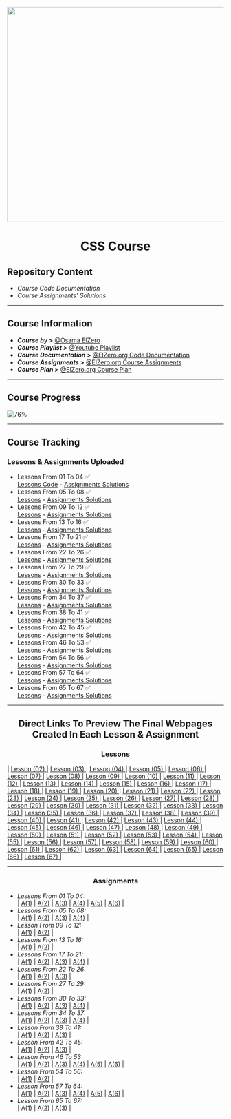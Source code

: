 <p align="center">
<img src="https://dailysmarty-production.s3.amazonaws.com/uploads/post/img/523/css-pseudo-after-before.jpg" height="500px" width ="900px">
</p>

# <p align="center">CSS Course</p>
## Repository Content
- *Course Code Documentation*
- *Course Assignments' Solutions*
***
## Course Information
- ***Course by >*** [@Osama ElZero](https://www.facebook.com/OsElzero)
- ***Course Playlist >*** [@Youtube Playlist](https://www.youtube.com/playlist?list=PLDoPjvoNmBAzjsz06gkzlSrlev53MGIKe)
- ***Course Documentation >*** [@ElZero.org Code Documentation](https://elzero.org/category/courses/css-course/)
- ***Course Assignments >*** [@ElZero.org Course Assignments](https://elzero.org/category/assignments/css-assignments/)
- ***Course Plan >*** [@ElZero.org Course Plan](https://elzero.org/study/css-2021-study-plan/)
***
## Course Progress 
![76%](https://progress-bar.dev/76?title=Progress)
***
## Course Tracking
### Lessons & Assignments Uploaded
<!-- 
Lessons From XX To YY ✅ <br>
[Lessons]() - [Assignments Solutions]() 
-->
- Lessons From 01 To 04 ✅ <br>
[Lessons Code](https://github.com/GeorgeBeshay/CSS/tree/main/%5B0%5D%20Learn%20CSS%20in%20Arabic%202021/Lessons/L_01_04) - [Assignments Solutions](https://github.com/GeorgeBeshay/CSS/tree/main/%5B0%5D%20Learn%20CSS%20in%20Arabic%202021/Assignments/L_01_04)
- Lessons From 05 To 08 ✅ <br>
[Lessons](https://github.com/GeorgeBeshay/CSS/tree/main/%5B0%5D%20Learn%20CSS%20in%20Arabic%202021/Lessons/L_05_08) - [Assignments Solutions](https://github.com/GeorgeBeshay/CSS/tree/main/%5B0%5D%20Learn%20CSS%20in%20Arabic%202021/Assignments/L_05_08)
- Lessons From 09 To 12 ✅ <br>
[Lessons](https://github.com/GeorgeBeshay/CSS/tree/main/%5B0%5D%20Learn%20CSS%20in%20Arabic%202021/Lessons/L_09_12) - [Assignments Solutions](https://github.com/GeorgeBeshay/CSS/tree/main/%5B0%5D%20Learn%20CSS%20in%20Arabic%202021/Assignments/L_09_12) 
- Lessons From 13 To 16 ✅ <br>
[Lessons](https://github.com/GeorgeBeshay/CSS/tree/main/%5B0%5D%20Learn%20CSS%20in%20Arabic%202021/Lessons/L_13_16) - [Assignments Solutions](https://github.com/GeorgeBeshay/CSS/tree/main/%5B0%5D%20Learn%20CSS%20in%20Arabic%202021/Assignments/L_13_16)
- Lessons From 17 To 21 ✅ <br>
[Lessons](https://github.com/GeorgeBeshay/CSS/tree/main/%5B0%5D%20Learn%20CSS%20in%20Arabic%202021/Lessons/L_17_21) - [Assignments Solutions](https://github.com/GeorgeBeshay/CSS/tree/main/%5B0%5D%20Learn%20CSS%20in%20Arabic%202021/Assignments/L_17_21)
- Lessons From 22 To 26 ✅ <br>
[Lessons](https://github.com/GeorgeBeshay/CSS/tree/main/%5B0%5D%20Learn%20CSS%20in%20Arabic%202021/Lessons/L_22_26) - [Assignments Solutions](https://github.com/GeorgeBeshay/CSS/tree/main/%5B0%5D%20Learn%20CSS%20in%20Arabic%202021/Assignments/L_22_26)
- Lessons From 27 To 29 ✅ <br>
[Lessons](https://github.com/GeorgeBeshay/CSS/tree/main/%5B0%5D%20Learn%20CSS%20in%20Arabic%202021/Lessons/L_27_29) - [Assignments Solutions](https://github.com/GeorgeBeshay/CSS/tree/main/%5B0%5D%20Learn%20CSS%20in%20Arabic%202021/Assignments/L_27_29)
- Lessons From 30 To 33 ✅ <br>
[Lessons](https://github.com/GeorgeBeshay/CSS/tree/main/%5B0%5D%20Learn%20CSS%20in%20Arabic%202021/Lessons/L_30_33) - [Assignments Solutions](https://github.com/GeorgeBeshay/CSS/tree/main/%5B0%5D%20Learn%20CSS%20in%20Arabic%202021/Assignments/L_30_33)
- Lessons From 34 To 37 ✅ <br>
[Lessons](https://github.com/GeorgeBeshay/CSS/tree/main/%5B0%5D%20Learn%20CSS%20in%20Arabic%202021/Lessons/L_34_37) - [Assignments Solutions](https://github.com/GeorgeBeshay/CSS/tree/main/%5B0%5D%20Learn%20CSS%20in%20Arabic%202021/Assignments/L_34_37)
- Lessons From 38 To 41 ✅ <br>
[Lessons](https://github.com/GeorgeBeshay/CSS/tree/main/%5B0%5D%20Learn%20CSS%20in%20Arabic%202021/Lessons/L_38_41) - [Assignments Solutions](https://github.com/GeorgeBeshay/CSS/tree/main/%5B0%5D%20Learn%20CSS%20in%20Arabic%202021/Assignments/L_38_41)
- Lessons From 42 To 45 ✅ <br>
[Lessons](https://github.com/GeorgeBeshay/CSS/tree/main/%5B0%5D%20Learn%20CSS%20in%20Arabic%202021/Lessons/L_42_45) - [Assignments Solutions](https://github.com/GeorgeBeshay/CSS/tree/main/%5B0%5D%20Learn%20CSS%20in%20Arabic%202021/Assignments/L_42_45)
- Lessons From 46 To 53 ✅ <br>
[Lessons](https://github.com/GeorgeBeshay/CSS/tree/main/%5B0%5D%20Learn%20CSS%20in%20Arabic%202021/Lessons/L_46_53) - [Assignments Solutions](https://github.com/GeorgeBeshay/CSS/tree/main/%5B0%5D%20Learn%20CSS%20in%20Arabic%202021/Assignments/L_46_53)
- Lessons From 54 To 56 ✅ <br>
[Lessons](https://github.com/GeorgeBeshay/CSS/tree/main/%5B0%5D%20Learn%20CSS%20in%20Arabic%202021/Lessons/L_54_56) - [Assignments Solutions](https://github.com/GeorgeBeshay/CSS/tree/main/%5B0%5D%20Learn%20CSS%20in%20Arabic%202021/Assignments/L_54_56)
- Lessons From 57 To 64 ✅ <br>
[Lessons](https://github.com/GeorgeBeshay/CSS/tree/main/%5B0%5D%20Learn%20CSS%20in%20Arabic%202021/Lessons/L_57_64) - [Assignments Solutions](https://github.com/GeorgeBeshay/CSS/tree/main/%5B0%5D%20Learn%20CSS%20in%20Arabic%202021/Assignments/L_57_64)
- Lessons From 65 To 67 ✅ <br>
[Lessons](https://github.com/GeorgeBeshay/CSS/tree/main/%5B0%5D%20Learn%20CSS%20in%20Arabic%202021/Lessons/L_65_67) - [Assignments Solutions](https://github.com/GeorgeBeshay/CSS/tree/main/%5B0%5D%20Learn%20CSS%20in%20Arabic%202021/Assignments/L_65_67)
*** 
## <p align="center"> Direct Links To Preview The Final Webpages Created In Each Lesson & Assignment </p>
### <p align="center"> Lessons </p>
| [Lesson (02) ](https://georgebeshay.github.io/CSS/[0]%20Learn%20CSS%20in%20Arabic%202021/Lessons/L_01_04/L_02/index.html) |
[Lesson (03) ](https://georgebeshay.github.io/CSS/[0]%20Learn%20CSS%20in%20Arabic%202021/Lessons/L_01_04/L_03/index.html) |
[Lesson (04) ](https://georgebeshay.github.io/CSS/[0]%20Learn%20CSS%20in%20Arabic%202021/Lessons/L_01_04/L_04/index.html) |
[Lesson (05) ](https://georgebeshay.github.io/CSS/[0]%20Learn%20CSS%20in%20Arabic%202021/Lessons/L_05_08/L_05/index.html) |
[Lesson (06) ](https://georgebeshay.github.io/CSS/[0]%20Learn%20CSS%20in%20Arabic%202021/Lessons/L_05_08/L_06/index.html) |
[Lesson (07) ](https://georgebeshay.github.io/CSS/[0]%20Learn%20CSS%20in%20Arabic%202021/Lessons/L_05_08/L_07/index.html) |
[Lesson (08) ](https://georgebeshay.github.io/CSS/[0]%20Learn%20CSS%20in%20Arabic%202021/Lessons/L_05_08/L_08/index.html) |
[Lesson (09) ](https://georgebeshay.github.io/CSS/[0]%20Learn%20CSS%20in%20Arabic%202021/Lessons/L_09_12/L_09/index.html) |
[Lesson (10) ](https://georgebeshay.github.io/CSS/[0]%20Learn%20CSS%20in%20Arabic%202021/Lessons/L_09_12/L_10/index.html) |
[Lesson (11) ](https://georgebeshay.github.io/CSS/[0]%20Learn%20CSS%20in%20Arabic%202021/Lessons/L_09_12/L_11/index.html) |
[Lesson (12) ](https://georgebeshay.github.io/CSS/[0]%20Learn%20CSS%20in%20Arabic%202021/Lessons/L_09_12/L_12/index.html) |
[Lesson (13) ](https://georgebeshay.github.io/CSS/[0]%20Learn%20CSS%20in%20Arabic%202021/Lessons/L_13_16/L_13/index.html) |
[Lesson (14) ](https://georgebeshay.github.io/CSS/[0]%20Learn%20CSS%20in%20Arabic%202021/Lessons/L_13_16/L_14/index.html) |
[Lesson (15) ](https://georgebeshay.github.io/CSS/[0]%20Learn%20CSS%20in%20Arabic%202021/Lessons/L_13_16/L_15/index.html) |
[Lesson (16) ](https://georgebeshay.github.io/CSS/[0]%20Learn%20CSS%20in%20Arabic%202021/Lessons/L_13_16/L_16/index.html) |
[Lesson (17) ](https://georgebeshay.github.io/CSS/[0]%20Learn%20CSS%20in%20Arabic%202021/Lessons/L_17_21/L_17/index.html) |
[Lesson (18) ](https://georgebeshay.github.io/CSS/[0]%20Learn%20CSS%20in%20Arabic%202021/Lessons/L_17_21/L_18/index.html) |
[Lesson (19) ](https://georgebeshay.github.io/CSS/[0]%20Learn%20CSS%20in%20Arabic%202021/Lessons/L_17_21/L_19/index.html) |
[Lesson (20) ](https://georgebeshay.github.io/CSS/[0]%20Learn%20CSS%20in%20Arabic%202021/Lessons/L_17_21/L_20/index.html) |
[Lesson (21) ](https://georgebeshay.github.io/CSS/[0]%20Learn%20CSS%20in%20Arabic%202021/Lessons/L_17_21/L_21/index.html) |
[Lesson (22) ](https://georgebeshay.github.io/CSS/[0]%20Learn%20CSS%20in%20Arabic%202021/Lessons/L_22_26/L_22/index.html) |
[Lesson (23) ](https://georgebeshay.github.io/CSS/[0]%20Learn%20CSS%20in%20Arabic%202021/Lessons/L_22_26/L_23/index.html) |
[Lesson (24) ](https://georgebeshay.github.io/CSS/[0]%20Learn%20CSS%20in%20Arabic%202021/Lessons/L_22_26/L_24/index.html) |
[Lesson (25) ](https://georgebeshay.github.io/CSS/[0]%20Learn%20CSS%20in%20Arabic%202021/Lessons/L_22_26/L_25/index.html) |
[Lesson (26) ](https://georgebeshay.github.io/CSS/[0]%20Learn%20CSS%20in%20Arabic%202021/Lessons/L_22_26/L_26/index.html) |
[Lesson (27) ](https://georgebeshay.github.io/CSS/[0]%20Learn%20CSS%20in%20Arabic%202021/Lessons/L_27_29/L_27/index.html) |
[Lesson (28) ](https://georgebeshay.github.io/CSS/[0]%20Learn%20CSS%20in%20Arabic%202021/Lessons/L_27_29/L_28/index.html) |
[Lesson (29) ](https://georgebeshay.github.io/CSS/[0]%20Learn%20CSS%20in%20Arabic%202021/Lessons/L_27_29/L_29/index.html) |
[Lesson (30) ](https://georgebeshay.github.io/CSS/[0]%20Learn%20CSS%20in%20Arabic%202021/Lessons/L_30_33/L_30/index.html) |
[Lesson (31) ](https://georgebeshay.github.io/CSS/[0]%20Learn%20CSS%20in%20Arabic%202021/Lessons/L_30_33/L_31/index.html) |
[Lesson (32) ](https://georgebeshay.github.io/CSS/[0]%20Learn%20CSS%20in%20Arabic%202021/Lessons/L_30_33/L_32/index.html) |
[Lesson (33) ](https://georgebeshay.github.io/CSS/[0]%20Learn%20CSS%20in%20Arabic%202021/Lessons/L_30_33/L_33/index.html) |
[Lesson (34) ](https://georgebeshay.github.io/CSS/[0]%20Learn%20CSS%20in%20Arabic%202021/Lessons/L_34_37/L_34/index.html) |
[Lesson (35) ](https://georgebeshay.github.io/CSS/[0]%20Learn%20CSS%20in%20Arabic%202021/Lessons/L_34_37/L_35/index.html) |
[Lesson (36) ](https://georgebeshay.github.io/CSS/[0]%20Learn%20CSS%20in%20Arabic%202021/Lessons/L_34_37/L_36/index.html) |
[Lesson (37) ](https://georgebeshay.github.io/CSS/[0]%20Learn%20CSS%20in%20Arabic%202021/Lessons/L_34_37/L_37/index.html) |
[Lesson (38) ](https://georgebeshay.github.io/CSS/[0]%20Learn%20CSS%20in%20Arabic%202021/Lessons/L_38_41/L_38/index.html) |
[Lesson (39) ](https://georgebeshay.github.io/CSS/[0]%20Learn%20CSS%20in%20Arabic%202021/Lessons/L_38_41/L_39/index.html) |
[Lesson (40) ](https://georgebeshay.github.io/CSS/[0]%20Learn%20CSS%20in%20Arabic%202021/Lessons/L_38_41/L_40/index.html) |
[Lesson (41) ](https://georgebeshay.github.io/CSS/[0]%20Learn%20CSS%20in%20Arabic%202021/Lessons/L_38_41/L_41/index.html) |
[Lesson (42) ](https://georgebeshay.github.io/CSS/[0]%20Learn%20CSS%20in%20Arabic%202021/Lessons/L_42_45/L_42/index.html) |
[Lesson (43) ](https://georgebeshay.github.io/CSS/[0]%20Learn%20CSS%20in%20Arabic%202021/Lessons/L_42_45/L_43/index.html) |
[Lesson (44) ](https://georgebeshay.github.io/CSS/[0]%20Learn%20CSS%20in%20Arabic%202021/Lessons/L_42_45/L_44/index.html) |
[Lesson (45) ](https://georgebeshay.github.io/CSS/[0]%20Learn%20CSS%20in%20Arabic%202021/Lessons/L_42_45/L_45/index.html) |
[Lesson (46) ](https://georgebeshay.github.io/CSS/[0]%20Learn%20CSS%20in%20Arabic%202021/Lessons/L_46_53/L_46/index.html) |
[Lesson (47) ](https://georgebeshay.github.io/CSS/[0]%20Learn%20CSS%20in%20Arabic%202021/Lessons/L_46_53/L_47/index.html) |
[Lesson (48) ](https://georgebeshay.github.io/CSS/[0]%20Learn%20CSS%20in%20Arabic%202021/Lessons/L_46_53/L_48/index.html) |
[Lesson (49) ](https://georgebeshay.github.io/CSS/[0]%20Learn%20CSS%20in%20Arabic%202021/Lessons/L_46_53/L_49/index.html) |
[Lesson (50) ](https://georgebeshay.github.io/CSS/[0]%20Learn%20CSS%20in%20Arabic%202021/Lessons/L_46_53/L_50/index.html) |
[Lesson (51) ](https://georgebeshay.github.io/CSS/[0]%20Learn%20CSS%20in%20Arabic%202021/Lessons/L_46_53/L_51/index.html) |
[Lesson (52) ](https://georgebeshay.github.io/CSS/[0]%20Learn%20CSS%20in%20Arabic%202021/Lessons/L_46_53/L_52/index.html) |
[Lesson (53) ](https://georgebeshay.github.io/CSS/[0]%20Learn%20CSS%20in%20Arabic%202021/Lessons/L_46_53/L_53/index.html) |
[Lesson (54) ](https://georgebeshay.github.io/CSS/[0]%20Learn%20CSS%20in%20Arabic%202021/Lessons/L_54_56/L_54/index.html) |
[Lesson (55) ](https://georgebeshay.github.io/CSS/[0]%20Learn%20CSS%20in%20Arabic%202021/Lessons/L_54_56/L_55/index.html) |
[Lesson (56) ](https://georgebeshay.github.io/CSS/[0]%20Learn%20CSS%20in%20Arabic%202021/Lessons/L_54_56/L_56/index.html) |
[Lesson (57) ](https://georgebeshay.github.io/CSS/[0]%20Learn%20CSS%20in%20Arabic%202021/Lessons/L_57_64/L_57/index.html) |
[Lesson (58) ](https://georgebeshay.github.io/CSS/[0]%20Learn%20CSS%20in%20Arabic%202021/Lessons/L_57_64/L_58/index.html) |
[Lesson (59) ](https://georgebeshay.github.io/CSS/[0]%20Learn%20CSS%20in%20Arabic%202021/Lessons/L_57_64/L_59/index.html) |
[Lesson (60) ](https://georgebeshay.github.io/CSS/[0]%20Learn%20CSS%20in%20Arabic%202021/Lessons/L_57_64/L_60/index.html) |
[Lesson (61) ](https://georgebeshay.github.io/CSS/[0]%20Learn%20CSS%20in%20Arabic%202021/Lessons/L_57_64/L_61/index.html) |
[Lesson (62) ](https://georgebeshay.github.io/CSS/[0]%20Learn%20CSS%20in%20Arabic%202021/Lessons/L_57_64/L_62/index.html) |
[Lesson (63) ](https://georgebeshay.github.io/CSS/[0]%20Learn%20CSS%20in%20Arabic%202021/Lessons/L_57_64/L_63/index.html) |
[Lesson (64) ](https://georgebeshay.github.io/CSS/[0]%20Learn%20CSS%20in%20Arabic%202021/Lessons/L_57_64/L_64/index.html) |
[Lesson (65) ](https://georgebeshay.github.io/CSS/[0]%20Learn%20CSS%20in%20Arabic%202021/Lessons/L_65_67/L_65/index.html) |
[Lesson (66) ](https://georgebeshay.github.io/CSS/[0]%20Learn%20CSS%20in%20Arabic%202021/Lessons/L_65_67/L_66/index.html) |
[Lesson (67) ](https://georgebeshay.github.io/CSS/[0]%20Learn%20CSS%20in%20Arabic%202021/Lessons/L_65_67/L_67/index.html) |
<!-- [Lesson (68) ](https://georgebeshay.github.io/CSS/[0]%20Learn%20CSS%20in%20Arabic%202021/Lessons/L_68_73/L_68/index.html) |-->
<!-- [Lesson (69) ](https://georgebeshay.github.io/CSS/[0]%20Learn%20CSS%20in%20Arabic%202021/Lessons/L_68_73/L_69/index.html) |-->
<!-- [Lesson (70) ](https://georgebeshay.github.io/CSS/[0]%20Learn%20CSS%20in%20Arabic%202021/Lessons/L_68_73/L_70/index.html) |-->
<!-- [Lesson (71) ](https://georgebeshay.github.io/CSS/[0]%20Learn%20CSS%20in%20Arabic%202021/Lessons/L_68_73/L_71/index.html) |-->
<!-- [Lesson (72) ](https://georgebeshay.github.io/CSS/[0]%20Learn%20CSS%20in%20Arabic%202021/Lessons/L_68_73/L_72/index.html) |-->
<!-- [Lesson (73) ](https://georgebeshay.github.io/CSS/[0]%20Learn%20CSS%20in%20Arabic%202021/Lessons/L_68_73/L_73/index.html) |-->
<!-- [Lesson (74) ](https://georgebeshay.github.io/CSS/[0]%20Learn%20CSS%20in%20Arabic%202021/Lessons/L_74_77/L_74/index.html) |-->
<!-- [Lesson (75) ](https://georgebeshay.github.io/CSS/[0]%20Learn%20CSS%20in%20Arabic%202021/Lessons/L_74_77/L_75/index.html) |-->
<!-- [Lesson (76) ](https://georgebeshay.github.io/CSS/[0]%20Learn%20CSS%20in%20Arabic%202021/Lessons/L_74_77/L_76/index.html) |-->
<!-- [Lesson (77) ](https://georgebeshay.github.io/CSS/[0]%20Learn%20CSS%20in%20Arabic%202021/Lessons/L_74_77/L_77/index.html) |-->
<!-- [Lesson (78) ](https://georgebeshay.github.io/CSS/[0]%20Learn%20CSS%20in%20Arabic%202021/Lessons/L_78_82/L_78/index.html) |-->
<!-- [Lesson (79) ](https://georgebeshay.github.io/CSS/[0]%20Learn%20CSS%20in%20Arabic%202021/Lessons/L_78_82/L_79/index.html) |-->
<!-- [Lesson (80) ](https://georgebeshay.github.io/CSS/[0]%20Learn%20CSS%20in%20Arabic%202021/Lessons/L_78_82/L_80/index.html) |-->
<!-- [Lesson (81) ](https://georgebeshay.github.io/CSS/[0]%20Learn%20CSS%20in%20Arabic%202021/Lessons/L_78_82/L_81/index.html) |-->
<!-- [Lesson (82) ](https://georgebeshay.github.io/CSS/[0]%20Learn%20CSS%20in%20Arabic%202021/Lessons/L_78_82/L_82/index.html) |-->
<!-- [Lesson (83) ](https://georgebeshay.github.io/CSS/[0]%20Learn%20CSS%20in%20Arabic%202021/Lessons/L_83_85/L_83/index.html) |-->
<!-- [Lesson (84) ](https://georgebeshay.github.io/CSS/[0]%20Learn%20CSS%20in%20Arabic%202021/Lessons/L_83_85/L_84/index.html) |-->
<!-- [Lesson (85) ](https://georgebeshay.github.io/CSS/[0]%20Learn%20CSS%20in%20Arabic%202021/Lessons/L_83_85/L_85/index.html) |-->
<!-- [Lesson (86) ](https://georgebeshay.github.io/CSS/[0]%20Learn%20CSS%20in%20Arabic%202021/Lessons/L_86_88/L_86/index.html) |-->
<!-- [Lesson (87) ](https://georgebeshay.github.io/CSS/[0]%20Learn%20CSS%20in%20Arabic%202021/Lessons/L_86_88/L_87/index.html) |-->
<!-- [Lesson (88) ](https://georgebeshay.github.io/CSS/[0]%20Learn%20CSS%20in%20Arabic%202021/Lessons/L_86_88/L_88/index.html) |-->

***
### <p align="center"> Assignments </p>
- *Lessons From 01 To 04:* <br>|  [A(1)](https://georgebeshay.github.io/CSS/[0]%20Learn%20CSS%20in%20Arabic%202021/Assignments/L_01_04/A1/index.html) | [A(2)](https://georgebeshay.github.io/CSS/[0]%20Learn%20CSS%20in%20Arabic%202021/Assignments/L_01_04/A2/index.html) | [A(3)](https://georgebeshay.github.io/CSS/[0]%20Learn%20CSS%20in%20Arabic%202021/Assignments/L_01_04/A3/index.html) | [A(4)](https://georgebeshay.github.io/CSS/[0]%20Learn%20CSS%20in%20Arabic%202021/Assignments/L_01_04/A4/index.html) | [A(5)](https://georgebeshay.github.io/CSS/[0]%20Learn%20CSS%20in%20Arabic%202021/Assignments/L_01_04/A5/index.html) | [A(6)](https://georgebeshay.github.io/CSS/[0]%20Learn%20CSS%20in%20Arabic%202021/Assignments/L_01_04/A6/index.html) |<br>
- *Lessons From 05 To 08:* <br>|  [A(1)](https://georgebeshay.github.io/CSS/[0]%20Learn%20CSS%20in%20Arabic%202021/Assignments/L_05_08/A1/index.html) | [A(2)](https://georgebeshay.github.io/CSS/[0]%20Learn%20CSS%20in%20Arabic%202021/Assignments/L_05_08/A2/index.html) | [A(3)](https://georgebeshay.github.io/CSS/[0]%20Learn%20CSS%20in%20Arabic%202021/Assignments/L_05_08/A3/index.html) | [A(4)](https://georgebeshay.github.io/CSS/[0]%20Learn%20CSS%20in%20Arabic%202021/Assignments/L_05_08/A4/index.html) |<br>
- *Lesson From 09 To 12:* <br>|  [A(1)](https://georgebeshay.github.io/CSS/[0]%20Learn%20CSS%20in%20Arabic%202021/Assignments/L_09_12/A1/index.html) | [A(2)](https://georgebeshay.github.io/CSS/[0]%20Learn%20CSS%20in%20Arabic%202021/Assignments/L_09_12/A2/index.html) |<br>
- *Lessons From 13 To 16:* <br>|  [A(1)](https://georgebeshay.github.io/CSS/[0]%20Learn%20CSS%20in%20Arabic%202021/Assignments/L_13_16/A1/index.html) | [A(2)](https://georgebeshay.github.io/CSS/[0]%20Learn%20CSS%20in%20Arabic%202021/Assignments/L_13_16/A2/index.html) |<br>
- *Lessons From 17 To 21:* <br>|  [A(1)](https://georgebeshay.github.io/CSS/[0]%20Learn%20CSS%20in%20Arabic%202021/Assignments/L_17_21/A1/index.html) | [A(2)](https://georgebeshay.github.io/CSS/[0]%20Learn%20CSS%20in%20Arabic%202021/Assignments/L_17_21/A2/index.html) | [A(3)](https://georgebeshay.github.io/CSS/[0]%20Learn%20CSS%20in%20Arabic%202021/Assignments/L_17_21/A3/index.html) | [A(4)](https://georgebeshay.github.io/CSS/[0]%20Learn%20CSS%20in%20Arabic%202021/Assignments/L_17_21/A4/index.html) |<br>
- *Lessons From 22 To 26:* <br>|  [A(1)](https://georgebeshay.github.io/CSS/[0]%20Learn%20CSS%20in%20Arabic%202021/Assignments/L_22_26/A1/index.html) | [A(2)](https://georgebeshay.github.io/CSS/[0]%20Learn%20CSS%20in%20Arabic%202021/Assignments/L_22_26/A2/index.html) | [A(3)](https://georgebeshay.github.io/CSS/[0]%20Learn%20CSS%20in%20Arabic%202021/Assignments/L_22_26/A3/index.html) |<br>
- *Lessons From 27 To 29:* <br>|  [A(1)](https://georgebeshay.github.io/CSS/[0]%20Learn%20CSS%20in%20Arabic%202021/Assignments/L_27_29/A1/index.html) | [A(2)](https://georgebeshay.github.io/CSS/[0]%20Learn%20CSS%20in%20Arabic%202021/Assignments/L_27_29/A2/index.html) |<br>
- *Lessons From 30 To 33:* <br>|  [A(1)](https://georgebeshay.github.io/CSS/[0]%20Learn%20CSS%20in%20Arabic%202021/Assignments/L_30_33/A1/index.html) | [A(2)](https://georgebeshay.github.io/CSS/[0]%20Learn%20CSS%20in%20Arabic%202021/Assignments/L_30_33/A2/index.html) | [A(3)](https://georgebeshay.github.io/CSS/[0]%20Learn%20CSS%20in%20Arabic%202021/Assignments/L_30_33/A3/index.html) | [A(4)](https://georgebeshay.github.io/CSS/[0]%20Learn%20CSS%20in%20Arabic%202021/Assignments/L_30_33/A4/index.html) |<br>
- *Lessons From 34 To 37:* <br>|  [A(1)](https://georgebeshay.github.io/CSS/[0]%20Learn%20CSS%20in%20Arabic%202021/Assignments/L_34_37/A1/index.html) | [A(2)](https://georgebeshay.github.io/CSS/[0]%20Learn%20CSS%20in%20Arabic%202021/Assignments/L_34_37/A2/index.html) | [A(3)](https://georgebeshay.github.io/CSS/[0]%20Learn%20CSS%20in%20Arabic%202021/Assignments/L_34_37/A3/index.html) | [A(4)](https://georgebeshay.github.io/CSS/[0]%20Learn%20CSS%20in%20Arabic%202021/Assignments/L_34_37/A4/index.html) |<br>
- *Lesson From 38 To 41:* <br>|  [A(1)](https://georgebeshay.github.io/CSS/[0]%20Learn%20CSS%20in%20Arabic%202021/Assignments/L_38_41/A1/index.html) | [A(2)](https://georgebeshay.github.io/CSS/[0]%20Learn%20CSS%20in%20Arabic%202021/Assignments/L_38_41/A2/index.html) | [A(3)](https://georgebeshay.github.io/CSS/[0]%20Learn%20CSS%20in%20Arabic%202021/Assignments/L_38_41/A3/index.html) |<br>
- *Lesson From 42 To 45:* <br>|  [A(1)](https://georgebeshay.github.io/CSS/[0]%20Learn%20CSS%20in%20Arabic%202021/Assignments/L_42_45/A1/index.html) | [A(2)](https://georgebeshay.github.io/CSS/[0]%20Learn%20CSS%20in%20Arabic%202021/Assignments/L_42_45/A2/index.html) | [A(3)](https://georgebeshay.github.io/CSS/[0]%20Learn%20CSS%20in%20Arabic%202021/Assignments/L_42_45/A3/index.html) |<br>
- *Lesson From 46 To 53:* <br>|  [A(1)](https://georgebeshay.github.io/CSS/[0]%20Learn%20CSS%20in%20Arabic%202021/Assignments/L_46_53/A1/index.html) | [A(2)](https://georgebeshay.github.io/CSS/[0]%20Learn%20CSS%20in%20Arabic%202021/Assignments/L_46_53/A2/index.html) | [A(3)](https://georgebeshay.github.io/CSS/[0]%20Learn%20CSS%20in%20Arabic%202021/Assignments/L_46_53/A3/index.html) | [A(4)](https://georgebeshay.github.io/CSS/[0]%20Learn%20CSS%20in%20Arabic%202021/Assignments/L_46_53/A4/index.html) | [A(5)](https://georgebeshay.github.io/CSS/[0]%20Learn%20CSS%20in%20Arabic%202021/Assignments/L_46_53/A5/index.html) | [A(6)](https://georgebeshay.github.io/CSS/[0]%20Learn%20CSS%20in%20Arabic%202021/Assignments/L_46_53/A6/index.html) |<br>
- *Lesson From 54 To 56:* <br>|  [A(1)](https://georgebeshay.github.io/CSS/[0]%20Learn%20CSS%20in%20Arabic%202021/Assignments/L_54_56/A1/index.html) | [A(2)](https://georgebeshay.github.io/CSS/[0]%20Learn%20CSS%20in%20Arabic%202021/Assignments/L_54_56/A2/index.html) |<br>
- *Lesson From 57 To 64:* <br>|  [A(1)](https://georgebeshay.github.io/CSS/[0]%20Learn%20CSS%20in%20Arabic%202021/Assignments/L_57_64/A1/index.html) | [A(2)](https://georgebeshay.github.io/CSS/[0]%20Learn%20CSS%20in%20Arabic%202021/Assignments/L_57_64/A2/index.html) | [A(3)](https://georgebeshay.github.io/CSS/[0]%20Learn%20CSS%20in%20Arabic%202021/Assignments/L_57_64/A3/index.html) | [A(4)](https://georgebeshay.github.io/CSS/[0]%20Learn%20CSS%20in%20Arabic%202021/Assignments/L_57_64/A4/index.html) | [A(5)](https://georgebeshay.github.io/CSS/[0]%20Learn%20CSS%20in%20Arabic%202021/Assignments/L_57_64/A5/index.html) | [A(6)](https://georgebeshay.github.io/CSS/[0]%20Learn%20CSS%20in%20Arabic%202021/Assignments/L_57_64/A6/index.html) |<br> 
- *Lesson From 65 To 67:* <br>|  [A(1)](https://georgebeshay.github.io/CSS/[0]%20Learn%20CSS%20in%20Arabic%202021/Assignments/L_65_67/A1/index.html) | [A(2)](https://georgebeshay.github.io/CSS/[0]%20Learn%20CSS%20in%20Arabic%202021/Assignments/L_65_67/A2/index.html) | [A(3)](https://georgebeshay.github.io/CSS/[0]%20Learn%20CSS%20in%20Arabic%202021/Assignments/L_65_67/A3/index.html) |<br>
<!-- - *Lesson From 68 To 73:* <br>|  [A(1)](https://georgebeshay.github.io/CSS/[0]%20Learn%20CSS%20in%20Arabic%202021/Assignments/L_68_73/A1/index.html) | [A(2)](https://georgebeshay.github.io/CSS/[0]%20Learn%20CSS%20in%20Arabic%202021/Assignments/L_68_73/A2/index.html) | [A(3)](https://georgebeshay.github.io/CSS/[0]%20Learn%20CSS%20in%20Arabic%202021/Assignments/L_68_73/A3/index.html) | [A(4)](https://georgebeshay.github.io/CSS/[0]%20Learn%20CSS%20in%20Arabic%202021/Assignments/L_68_73/A4/index.html) | [A(5)](https://georgebeshay.github.io/CSS/[0]%20Learn%20CSS%20in%20Arabic%202021/Assignments/L_68_73/A5/index.html) |<br> --> 
<!-- - *Lesson From 74 To 77:* <br>|  [A(1)](https://georgebeshay.github.io/CSS/[0]%20Learn%20CSS%20in%20Arabic%202021/Assignments/L_74_77/A1/index.html) | [A(2)](https://georgebeshay.github.io/CSS/[0]%20Learn%20CSS%20in%20Arabic%202021/Assignments/L_74_77/A2/index.html) | [A(3)](https://georgebeshay.github.io/CSS/[0]%20Learn%20CSS%20in%20Arabic%202021/Assignments/L_74_77/A3/index.html) | [A(4)](https://georgebeshay.github.io/CSS/[0]%20Learn%20CSS%20in%20Arabic%202021/Assignments/L_74_77/A4/index.html) |<br> --> 
<!-- - *Lesson From 78 To 82:* <br>|  [A(1)](https://georgebeshay.github.io/CSS/[0]%20Learn%20CSS%20in%20Arabic%202021/Assignments/L_78_82/A1/index.html) | [A(2)](https://georgebeshay.github.io/CSS/[0]%20Learn%20CSS%20in%20Arabic%202021/Assignments/L_78_82/A2/index.html) | [A(3)](https://georgebeshay.github.io/CSS/[0]%20Learn%20CSS%20in%20Arabic%202021/Assignments/L_78_82/A3/index.html) | [A(4)](https://georgebeshay.github.io/CSS/[0]%20Learn%20CSS%20in%20Arabic%202021/Assignments/L_78_82/A4/index.html) | [A(5)](https://georgebeshay.github.io/CSS/[0]%20Learn%20CSS%20in%20Arabic%202021/Assignments/L_78_82/A5/index.html) | [A(6)](https://georgebeshay.github.io/CSS/[0]%20Learn%20CSS%20in%20Arabic%202021/Assignments/L_78_82/A6/index.html) | [A(7)](https://georgebeshay.github.io/CSS/[0]%20Learn%20CSS%20in%20Arabic%202021/Assignments/L_78_82/A7/index.html) | [A(8)](https://georgebeshay.github.io/CSS/[0]%20Learn%20CSS%20in%20Arabic%202021/Assignments/L_78_82/A8/index.html) |<br> --> 
<!-- - *Lesson From 83 To 85:* <br>|  [A(1)](https://georgebeshay.github.io/CSS/[0]%20Learn%20CSS%20in%20Arabic%202021/Assignments/L_83_85/A1/index.html) | [A(2)](https://georgebeshay.github.io/CSS/[0]%20Learn%20CSS%20in%20Arabic%202021/Assignments/L_83_85/A2/index.html) | [A(3)](https://georgebeshay.github.io/CSS/[0]%20Learn%20CSS%20in%20Arabic%202021/Assignments/L_83_85/A3/index.html) |<br> --> 
<!-- - *Lesson From 86 To 88:* <br>|  [A(1)](https://georgebeshay.github.io/CSS/[0]%20Learn%20CSS%20in%20Arabic%202021/Assignments/L_86_88/A1/index.html) | [A(2)](https://georgebeshay.github.io/CSS/[0]%20Learn%20CSS%20in%20Arabic%202021/Assignments/L_86_88/A2/index.html) |
***
